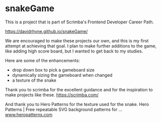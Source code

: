 # snakeGame
This is a project that is part of Scrimba's Frontend Developer Career Path.  

https://davidrhyne.github.io/snakeGame/

We are encouraged to make these projects our own, and this is my first attempt at achieving that goal.  I plan to make further additions to the game, like adding high score board, but I wanted to get back to my studies.

Here are some of the enhancements:
* drop down box to pick a gameboard size
* dynamically sizing the gameboard when changed
* a texture of the snake

Thank you to scrimba for the excellent guidance and for the inspiration to make projects like these.
https://scrimba.com/

And thank you to Hero Patterns for the texture used for the snake.
Hero Patterns | Free repeatable SVG background patterns for ...
www.heropatterns.com

